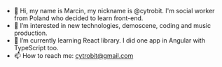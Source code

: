 - 👋 Hi, my name is Marcin, my nickname is @cytrobit. I'm social worker from Poland who decided to learn front-end.
- 👀 I’m interested in new technologies, demoscene, coding and music production.
- 🌱 I’m currently learning React library. I did one app in Angular with TypeScript too.
- 📫 How to reach me: cytrobit@gmail.com

<!---
cytrobit/cytrobit is a ✨ special ✨ repository because its `README.md` (this file) appears on your GitHub profile.
You can click the Preview link to take a look at your changes.
--->
